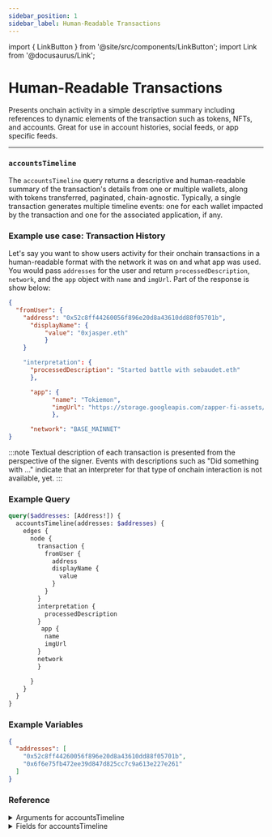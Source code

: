 ```yaml
---
sidebar_position: 1
sidebar_label: Human-Readable Transactions
---
```


import { LinkButton } from '@site/src/components/LinkButton';
import Link from '@docusaurus/Link';

# Human-Readable Transactions


Presents onchain activity in a simple descriptive summary including references to dynamic elements of the transaction such as tokens, NFTs, and accounts. Great for use in account histories, social feeds, or app specific feeds.

---

### `accountsTimeline`

The `accountsTimeline` query returns a descriptive and human-readable summary of the transaction's details from one or multiple wallets, along with tokens transferred, paginated, chain-agnostic. Typically, a single transaction generates multiple timeline events: one for each wallet impacted by the transaction and one for the associated application, if any.

### Example use case: Transaction History

Let's say you want to show users activity for their onchain transactions in a human-readable format with the network it was on and what app was used. You would pass `addresses` for the user and return `processedDescription`, `network`, and the `app` object with `name` and `imgUrl`. Part of the response is show below:

```json
{
  "fromUser": {
    "address": "0x52c8ff44260056f896e20d8a43610dd88f05701b",
      "displayName": {
          "value": "0xjasper.eth"
          }
    }

    "interpretation": {
      "processedDescription": "Started battle with sebaudet.eth"
      },

      "app": {
            "name": "Tokiemon",
            "imgUrl": "https://storage.googleapis.com/zapper-fi-assets/apps%2Ftokiemon.png"
            },

      "network": "BASE_MAINNET"
}
```

:::note
Textual description of each transaction is presented from the perspective of the signer. Events with descriptions such as "Did something with …" indicate that an interpreter for that type of onchain interaction is not available, yet.
:::

### Example Query

```graphql
query($addresses: [Address!]) {
  accountsTimeline(addresses: $addresses) {
    edges {
      node {
        transaction {
          fromUser {
            address
            displayName {
              value
            }
          }
        }
        interpretation {
          processedDescription
        }
         app {
          name
          imgUrl
        }
        network
        }

      }
    }
  }
}
```

### Example Variables

```json
{
  "addresses": [
    "0x52c8ff44260056f896e20d8a43610dd88f05701b",
    "0x6f6e75fb472ee39d847d825cc7c9a613e227e261"
  ]
}
```

<LinkButton href="./sandbox" type="primary" buttonCopy="Try in sandbox" />


### Reference

<details>
<summary>Arguments for accountsTimeline</summary>

| Argument      | Description | Type |
| ----------- | ----------- | ----------- |
| `network`      | Networks for which to retrieve, inputted as an array.    | `Network!`        | 
| `realtimeInterpretation`      | Human-readable transactions, default is on       | `Boolean = true`        | 
| `addresses`      | Addresses to retrive, inputted as an array.   | `String!`        | 
| `tokenAddresses`      | Filter by token address        | `Address!`        | 
| `isSigner`      | Filter by signer        | `Boolean`        | 
| `spamFilter`      | Filter for spam, default is on      | `Boolean = true`        | 
| `first`      | Used for pagination.      | `Int!`        | 
| `after`      | Used for pagination.       | `String!`        | 



</details>

<details>
<summary>Fields for accountsTimeline</summary>


| Field      | Description | Type |
| ----------- | ----------- | ----------- |
| `key`      | A unique identifier.       | `String!`       |
| `network`      | Network on which the transaction happened.     | `Network!`       |
| `processedDescription`      | The human-readble description of the transaction.      | `ActivityInterpretation!`       |
| `transaction`      | Contains onchain information like `nounce` , `hash`, `blockNumber`, `gasPrice` and more.       | `OnChainTransaction!`       |
| `app`      | The app that is associate with the transaction.     | `Int!`       |
| `fromUser`      | The address that the transaction was initiated from.     | `Int!`       |
| `toUser`      | The address that the transaction interacted with.     | `Int!`       |
| `displayName`      | Returns the display name of an address (ENS, Farcaster, Lens, etc.).   | `Int!`       |
| `actors`      | Address(s) that were involved in the transaction. Could include accounts, tokens, NFTs, contracts, etc.      | `ActorDisplayItem!`       |
| `timestamp`      | Represents date and time as number of milliseconds from start of UNIX epoch.       | `Timestamp!`       |
| `perspective`      | The address whose perspective is used in deltas.       | `ActivityPerspective!`       |
| `perspectiveDelta`      | Object containing different deltas such as `tokenDetlasV2`, `nftDeltasV2`,       | `ActivityAccountDelta!`       |
| `tokenDeltasV2`      | Returns info on the tokens transfered in the transaction such as `address`, `amount`, as well as the `token` object with more token specific info.        | `FungibleTokenDeltaConnection!!`       |
| `nftDeltasV2`      | Returns info on the NFTs transfered in the transaction such as `collectionAddress`, `tokenId`, as well `attachment` which surfaces other NFT specific fields.       | `NftDeltaConnection!`       |
| `interpreterId`      | Unique Identifier for the Zapper Protocol Interpreter      | `String!`       |
| `interpreter`      | Object which contains info on the interpreter such as `app` and `category`.      | `ActivityEventInterpreter!`       |
| `sigHash`      | Returns the sigHash for the transaction.       | `String!`       |

</details>